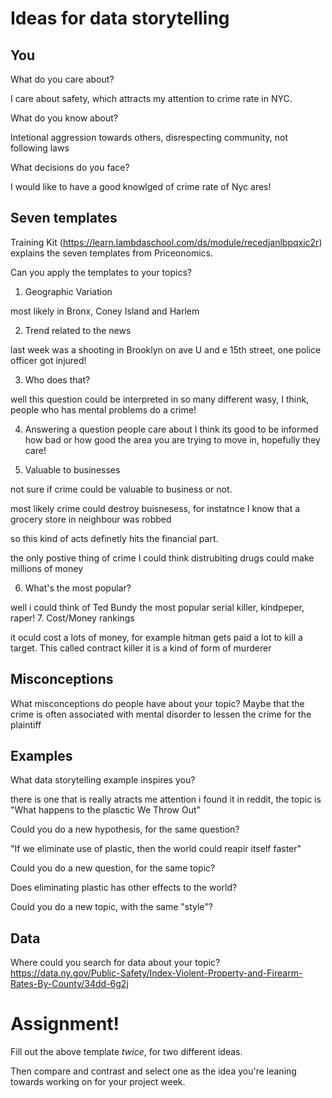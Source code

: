 # Ideas for data storytelling

## You

What do you care about?

I care about safety, which attracts my attention to 
crime rate in NYC.

What do you know about?

Intetional aggression towards others, 
disrespecting community,
not following laws


What decisions do you face?

I would like to have a good knowlged of crime rate of Nyc ares! 



## Seven templates

Training Kit (https://learn.lambdaschool.com/ds/module/recedjanlbpqxic2r) explains the seven templates from Priceonomics.

Can you apply the templates to your topics? 

1. Geographic Variation

most likely in Bronx, Coney Island and Harlem 


2. Trend related to the news

last week was a shooting in Brooklyn on ave U and e 15th street, one police officer got injured!

3. Who does that?

well this question could be interpreted in so many different wasy, I think, people who has mental problems do a crime!


4. Answering a question people care about
I think its good to be informed how bad or how good the area you are trying to move in, hopefully they care!

5. Valuable to businesses

not sure if crime could be valuable to business or not.

most likely crime could destroy buisnesess, for instatnce I know that a grocery store in neighbour was robbed 

so this kind of acts definetly hits the financial part.

the only postive thing of crime I could think distrubiting drugs could make millions of money


6. What's the most popular?

well i could think of Ted Bundy the most popular serial killer, kindpeper, raper! 
7. Cost/Money rankings

it oculd cost a lots of money, for example hitman gets paid a lot to kill a target. This called contract killer it is a kind of form of murderer
## Misconceptions

What misconceptions do people have about your topic?
Maybe that the crime is often associated with mental disorder to lessen the crime for the plaintiff

## Examples

What data storytelling example inspires you?

there is one that is really atracts me attention i found it in reddit, the topic is 
"What happens to the plasctic We Throw Out"

Could you do a new hypothesis, for the same question?

"If we eliminate use of plastic, then the world could reapir itself faster"

Could you do a new question, for the same topic?

Does eliminating plastic has other effects to the world?

Could you do a new topic, with the same "style"?


## Data

Where could you search for data about your topic?
https://data.ny.gov/Public-Safety/Index-Violent-Property-and-Firearm-Rates-By-County/34dd-6g2j

# Assignment!

Fill out the above template *twice*, for two different ideas.

Then compare and contrast and select one as the idea you're leaning towards
working on for your project week.
